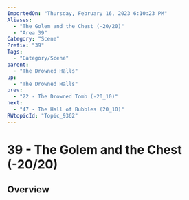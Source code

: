 ```yaml
---
ImportedOn: "Thursday, February 16, 2023 6:10:23 PM"
Aliases:
  - "The Golem and the Chest (-20/20)"
  - "Area 39"
Category: "Scene"
Prefix: "39"
Tags:
  - "Category/Scene"
parent:
  - "The Drowned Halls"
up:
  - "The Drowned Halls"
prev:
  - "22 - The Drowned Tomb (-20_10)"
next:
  - "47 - The Hall of Bubbles (20_10)"
RWtopicId: "Topic_9362"
---
```

# 39 - The Golem and the Chest (-20/20)
## Overview
